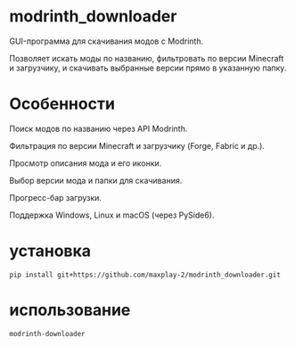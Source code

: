 # modrinth_downloader
GUI-программа для скачивания модов с Modrinth.

Позволяет искать моды по названию, фильтровать по версии Minecraft и загрузчику, и скачивать выбранные версии прямо в указанную папку.

# Особенности

Поиск модов по названию через API Modrinth.

Фильтрация по версии Minecraft и загрузчику (Forge, Fabric и др.).

Просмотр описания мода и его иконки.

Выбор версии мода и папки для скачивания.

Прогресс-бар загрузки.

Поддержка Windows, Linux и macOS (через PySide6).

# установка

`pip install git+https://github.com/maxplay-2/modrinth_downloader.git`

# использование

`modrinth-downloader`

